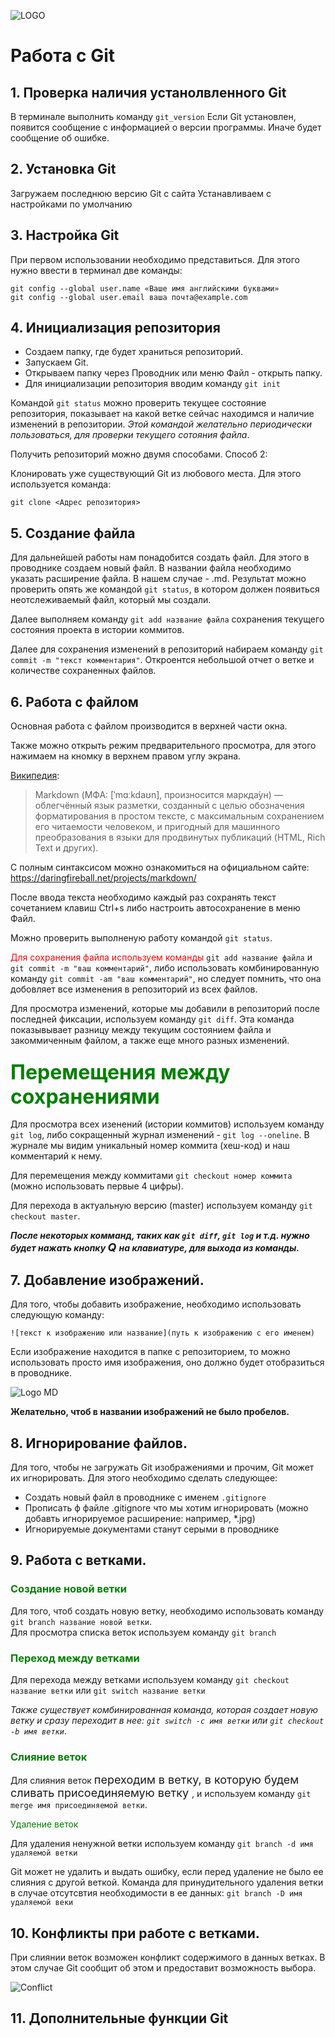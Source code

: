 ![LOGO](Git-Logo-1788C.png)
# Работа с Git

## 1. Проверка наличия устанолвленного Git
В терминале выполнить команду `git_version`
Если Git установлен, появится сообщение с информацией о версии программы. Иначе будет сообщение об ошибке.

## 2. Установка Git
Загружаем последнюю версию Git с сайта
Устанавливаем с настройками по умолчанию

## 3. Настройка Git
При первом использовании необходимо представиться. Для этого нужно ввести в терминал две команды: 
```
git config --global user.name «Ваше имя английскими буквами»
git config --global user.email ваша почта@example.com
```

## 4. Инициализация репозитория
* Создаем папку, где будет храниться репозиторий. 
* Запускаем Git. 
* Открываем папку через Проводник или меню Файл - открыть папку.
* Для инициализации репозитория вводим команду `git init`

Командой `git status` можно проверить текущее состояние репозитория, показывает на какой ветке сейчас находимся и наличие изменений в репозитории. *Этой командой желательно периодически пользоваться, для проверки текущего сотояния файла*. 

Получить репозиторий можно двумя способами. Способ 2:

Клонировать уже существующий Git из любового места. Для этого используется команда: 
``` 
git clone <Адрес репозитория> 
```

## 5. Создание файла
Для дальнейшей работы нам понадобится создать файл. Для этого в проводнике создаем новый файл. В названии файла необходимо указать расширение файла. В нашем случае - .md.
Результат можно проверить опять же командой `git status`, в котором должен появиться неотслеживаемый файл, который мы создали.

Далее выполняем команду `git add название файла` сохранения текущего состояния проекта в истории коммитов.

Далее для сохранения изменений в репозиторий набираем команду `git commit -m "текст комментария"`. Откроентся небольшой отчет о ветке и количестве сохраненных файлов.

## 6. Работа с файлом
Основная работа с файлом производится в верхней части окна.

Также можно открыть режим предварительного просмотра, для этого нажимаем на кномку в верхнем правом углу экрана.

[Википедия](https://ru.wikipedia.org/wiki/Markdown):
> Markdown (МФА: [ˈmɑːkdaʊn], произносится маркда́ун) — облегчённый язык разметки, созданный с целью обозначения форматирования в простом тексте, с максимальным сохранением его читаемости человеком, и пригодный для машинного преобразования в языки для продвинутых публикаций (HTML, Rich Text и других).

С полным синтаксисом можно ознакомиться на официальном сайте: https://daringfireball.net/projects/markdown/ 

После ввода текста необходимо каждый раз сохранять текст сочетанием клавиш Ctrl+s либо настроить автосохранение в меню Файл.

Можно проверить выполненую работу командой `git status`.

<span style="color:red"> Для сохранения файла используем команды </span> `git add название файла` и `git commit -m "ваш комментарий"`, либо использовать комбинированную команду `git commit -am "ваш комментарий"`, но следует помнить, что она добовляет все изменения в репозиторий из всех файлов.

Для просмотра изменений, которые мы добавили в репозиторий после последней фиксации, используем команду `git diff`. Эта команда показывывает разницу между текущим состоянием файла и закоммиченным файлом, а также еще много разных изменений.

### <font size = 6> <span style="color:green"> Перемещения между сохранениями </span> </font>
Для просмотра всех изенений (истории коммитов) используем команду `git log`, либо сокращенный журнал изменений - `git log --oneline`. В журнале мы видим уникальный номер коммита (хеш-код) и наш комментарий к нему.

Для перемещения между коммитами `git checkout номер коммита` (можно использовать первые 4 цифры).

Для перехода в актуальную версию (master) используем команду `git checkout master`.

***После некоторых комманд, таких как `git diff`, `git log` и т.д. нужно будет нажать кнопку <font size = 4> Q </font> на клавиатуре, для выхода из команды.***

## 7. Добавление изображений.
Для того, чтобы добавить изображение, необходимо использовать следующую команду: 
```
![текст к изображению или название](путь к изображению с его именем)
```
Если изображение находится в папке с репозиторием, то можно использовать просто имя изображения, оно должно будет отобразиться в проводнике. 

![Logo MD](logo_MD.png)

**Желательно, чтоб в названии изображений не было пробелов.**

## 8. Игнорирование файлов.

Для того, чтобы не загружать Git изображениями и прочим, Git может их игнорировать. Для этого необходимо сделать следующее:
* Создать новый файл в проводнике с именем `.gitignore`
* Прописать ф файле .gitignore что мы хотим игнорировать (можно добавть игнорируемое расширение: например, *.jpg)
* Игнорируемые документами станут серыми в проводнике

## 9. Работа с ветками.
### <Span style = "color: green"> Создание новой ветки </span>
Для того, чтоб создать новую ветку, необходимо использовать команду `git branch название новой ветки`.  
Для просмотра списка веток используем команду `git branch`

### <Span style = "color: green"> Переход между ветками </span>

Для перехода между ветками используем команду `git checkout название ветки` или `git switch название ветки`

*Также существует комбинированная команда, которая создает новую ветку и сразу переходит в нее: `git switch -c имя ветки` или `git checkout -b имя ветки`*.

### <Span style = "color: green"> Слияние веток </span>

Для слияния веток <font size = 4> переходим в ветку, в которую будем сливать присоединяемую ветку </font>, и используем команду `git merge имя присоединяемой ветки`.

<Span style = "color: green"> Удаление веток </span>

Для удаления ненужной ветки используем команду `git branch -d имя удаляемой ветки`

Git может не удалить и выдать ошибку, если перед удаление не было ее слияния с другой веткой. Команда для принудительного удаления ветки в случае отсутсвтия необходимости в ее данных: `git branch -D имя удаляемой веки`

## 10. Конфликты при работе с ветками.

При слиянии веток возможен конфликт содержимого в данных ветках. В этом случае Git сообщит об этом и предоставит возможность выбора.

![Conflict](Conflict.jpg)

## 11. Дополнительные функции Git
